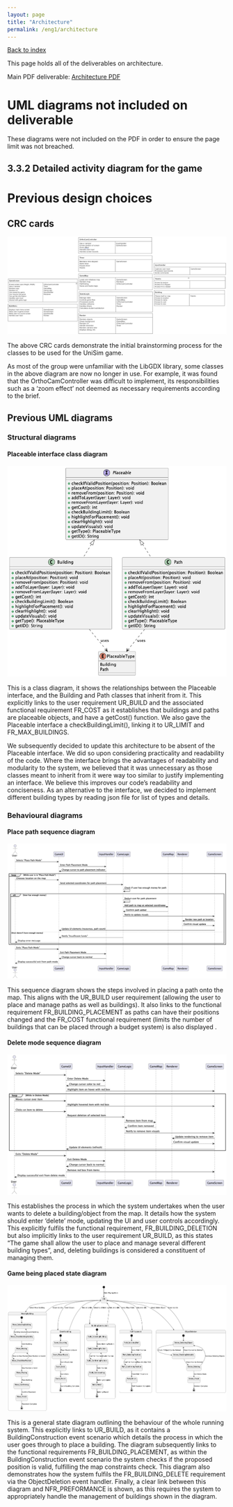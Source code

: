 ```yaml
---
layout: page
title: "Architecture"
permalink: /eng1/architecture
---
```

[Back to index](ENG1_index.md)

This page holds all of the deliverables on architecture. 

Main PDF deliverable: 
[Architecture PDF](./assets/pdf/Arch1.pdf) 

# UML diagrams not included on deliverable
These diagrams were not included on the PDF in order to ensure the page limit was not breached.

## 3.3.2 Detailed activity diagram for the game

# Previous design choices

## CRC cards
![Initial CRC cards](./assets/crc_cards.png)

The above CRC cards demonstrate the initial brainstorming process for the classes to be used for the UniSim game.  

As most of the group were unfamiliar with the LibGDX library, some classes in the above diagram are now no longer in use. For example, it was found that the OrthoCamController was difficult to implement, its responsibilities such as a ‘zoom effect’ not deemed as necessary requirements according to the brief.  

## Previous UML diagrams

### Structural diagrams

#### Placeable interface class diagram
![placeable interface class diagram](./assets/placeable_interface_class_diagram.png)

This is a class diagram, it shows the relationships between the Placeable interface, and the Building and Path classes that inherit from it. This explicitly links to the user requirement UR_BUILD and the associated functional requirement FR_COST as it establishes that buildings and paths are placeable objects, and have a getCost() function. We also gave the Placeable interface a checkBuildingLimit(), linking it to UR_LIMIT and FR_MAX_BUILDINGS.

We subsequently decided to update this architecture to be absent of the Placeable interface. We did so upon considering practicality and readability of the code. Where the interface brings the advantages of readability and modularity to the system, we believed that it was unnecessary as those classes meant to inherit from it were way too similar to justify implementing an interface. We believe this improves our code’s readability and conciseness. As an alternative to the interface, we decided to implement different building types by reading json file for list of types and details.


### Behavioural diagrams

#### Place path sequence diagram
![Place path sequence diagram](./assets/place_path_sequence_diagram.png)

This sequence diagram shows the steps involved in placing a path onto the map. This aligns with the UR_BUILD user requirement (allowing the user to place and manage paths as well as buildings). It also links to the functional requirement FR_BUILDING_PLACEMENT as paths can have their positions changed and the FR_COST functional requirement (limits the number of buildings that can be placed through a budget system) is also displayed .

#### Delete mode sequence diagram
![Delete mode sequence diagram](./assets/delete_mode_sequence_diagram.png)

This establishes the process in which the system undertakes when the user wants to delete a building/object from the map. It details how the system should enter ‘delete’ mode, updating the UI and user controls accordingly. This explicitly fulfils the functional requirement, FR_BUILDING_DELETION but also implicitly links to the user requirement UR_BUILD, as this states “The game shall allow the user to place and manage several different building types”, and, deleting buildings is considered a constituent of managing them.

#### Game being placed state diagram
![Game being played state diagram](./assets/playing_state_diagram.png)

This is a general state diagram outlining the behaviour of the whole running system. This explicitly links to UR_BUILD, as it contains a BuildingConstruction event scenario which details the process in which the user goes through to place a building. The diagram subsequently  links to the functional requirements FR_BUILDING_PLACEMENT, as within the BuildingConstruction event scenario the system checks if the proposed position is valid, fulfilling the map constraints check. This diagram also demonstrates how the system fulfils the FR_BUILDING_DELETE requirement via the ObjectDeletion event handler. Finally, a clear link between this diagram and NFR_PREFORMANCE is shown, as this requires the system to appropriately handle the management of buildings shown in the diagram.

